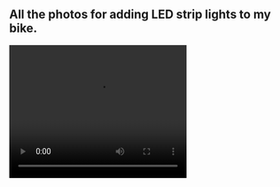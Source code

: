 ## All the photos for adding LED strip lights to my bike.
<video width="320" height="240" controls>
  <source src="Front fender3.mp4" type="video/mp4">
</video>
